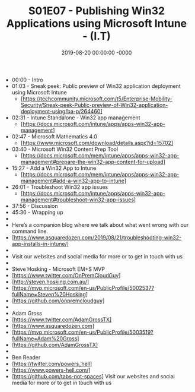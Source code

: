 ﻿---
layout: post
title: "S01E07 - Publishing Win32 Applications using Microsoft Intune - (I.T)"
date: 2019-08-20 00:00:00 -0000
categories:
---
 * 00:00 - Intro
 * 01:03 - Sneak peek: Public preview of Win32 application deployment using Microsoft Intune
   - [https://techcommunity.microsoft.com/t5/Enterprise-Mobility-Security/Sneak-peek-Public-preview-of-Win32-application-deployment-using/ba-p/264460]
 * 02:31 - Intune Standalone - Win32 app management
   -  [https://docs.microsoft.com/intune/apps/apps-win32-app-management]
 * 02:47 - Microsoft Mathematics 4.0
   - [https://www.microsoft.com/download/details.aspx?id=15702]
 * 03:40 - Microsoft Win32 Content Prep Tool
   - [https://docs.microsoft.com/mem/intune/apps/apps-win32-app-management#prepare-the-win32-app-content-for-upload]
 * 15:27 - Add a Win32 App to Intune
   - [https://docs.microsoft.com/mem/intune/apps/apps-win32-app-management#add-a-win32-app-to-intune]
 * 26:01 - Troubleshoot Win32 app issues
   -  [https://docs.microsoft.com/intune/apps/apps-win32-app-management#troubleshoot-win32-app-issues]
 * 37:56 - Discussion
 * 45:30 - Wrapping up
 * 
 * Here’s a companion blog where we talk about what went wrong with our command line. 
 * [https://www.asquaredozen.com/2019/08/21/troubleshooting-win32-app-installs-in-intune/]
 * 
 * Visit our websites and social media for more or to get in touch with us
 * 
 * Steve Hosking - Microsoft EM+S MVP
 * [https://www.twitter.com/OnPremCloudGuy]
 * [http://steven.hosking.com.au/]
 * [https://mvp.microsoft.com/en-us/PublicProfile/5002537?fullName=Steven%20Hosking]
 * [https://github.com/onpremcloudguy]
 * 
 * Adam Gross
 * [https://www.twitter.com/AdamGrossTX]
 * [https://www.asquaredozen.com]
 * [https://mvp.microsoft.com/en-us/PublicProfile/5003519?fullName=Adam%20Gross]
 * [https://github.com/AdamGrossTX]
 * 
 * Ben Reader
 * [https://twitter.com/powers_hell]
 * [https://www.powers-hell.com/]
 * [https://github.com/tabs-not-spaces] Visit our websites and social media for more or to get in touch with us
